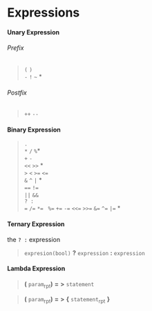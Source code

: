 # Expressions

#### Unary Expression
###### Prefix
> `(` `)`\
> `-` `!`  `~` *
###### Postfix
> `++` `--`
#### Binary Expression

>`.`\
>`*` `/` `%`*\
>`+` `-`\
>`<<` `>>` *\
>`>` `<` `>=` `<=`\
>`&` `^` `|` *\
>`==` `!=`\
>`||` `&&`\
>`? :`\
>`=`
>`/=` ` *= ` ` %=` `+=` `-=` `<<=` `>>=` `&=` `^=` `|=` *      
#### Ternary Expression
the `? :` expression

>  `expresion(bool)` **?** `expression` **:** `expression`


#### Lambda Expression
> **(** `param`<sub>rpt</sub>**)** **=** **>** `statement`

> **(** `param`<sub>rpt</sub>**)** **=** **>** 
> **{**
    `statement`<sub>rpt</sub>
> **}**